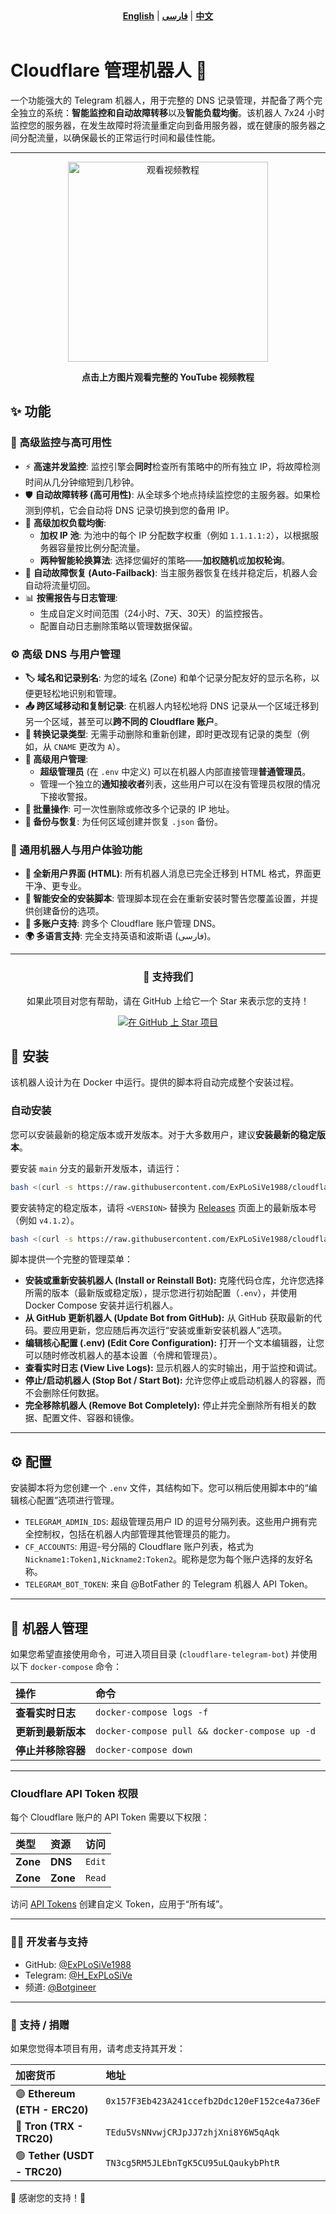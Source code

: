 <div align="center">
  <strong><a href="README.md">English</a></strong> | <strong><a href="README-FA.md">فارسی</a></strong> | <strong><a href="README-CH.md">中文</a></strong>
</div>
<br>

# Cloudflare 管理机器人 🐳
一个功能强大的 Telegram 机器人，用于完整的 DNS 记录管理，并配备了两个完全独立的系统：**智能监控和自动故障转移**以及**智能负载均衡**。该机器人 7x24 小时监控您的服务器，在发生故障时将流量重定向到备用服务器，或在健康的服务器之间分配流量，以确保最长的正常运行时间和最佳性能。

---
<div align="center">
  <a href="https://www.youtube.com/watch?v=OOQ9rtHqeFQ" target="_blank">
    <img src="https://img.youtube.com/vi/OOQ9rtHqeFQ/hqdefault.jpg" alt="观看视频教程" width="320">
  </a>
  <p><strong>点击上方图片观看完整的 YouTube 视频教程</strong></p>
</div>

## ✨ 功能

### 🚀 高级监控与高可用性
*   ⚡ **高速并发监控**: 监控引擎会**同时**检查所有策略中的所有独立 IP，将故障检测时间从几分钟缩短到几秒钟。
*   🛡️ **自动故障转移 (高可用性)**: 从全球多个地点持续监控您的主服务器。如果检测到停机，它会自动将 DNS 记录切换到您的备用 IP。
*   🚦 **高级加权负载均衡**:
    *   **加权 IP 池**: 为池中的每个 IP 分配数字权重（例如 `1.1.1.1:2`），以根据服务器容量按比例分配流量。
    *   **两种智能轮换算法**: 选择您偏好的策略——**加权随机**或**加权轮询**。
*   🔄 **自动故障恢复 (Auto-Failback)**: 当主服务器恢复在线并稳定后，机器人会自动将流量切回。
*   📊 **按需报告与日志管理**:
    *   生成自定义时间范围（24小时、7天、30天）的监控报告。
    *   配置自动日志删除策略以管理数据保留。

### ⚙️ 高级 DNS 与用户管理
*   **🏷️ 域名和记录别名**: 为您的域名 (Zone) 和单个记录分配友好的显示名称，以便更轻松地识别和管理。
*   **📤 跨区域移动和复制记录**: 在机器人内轻松地将 DNS 记录从一个区域迁移到另一个区域，甚至可以**跨不同的 Cloudflare 账户**。
*   **🔄 转换记录类型**: 无需手动删除和重新创建，即时更改现有记录的类型（例如，从 `CNAME` 更改为 `A`）。
*   **👥 高级用户管理**:
    *   **超级管理员** (在 `.env` 中定义) 可以在机器人内部直接管理**普通管理员**。
    *   管理一个独立的**通知接收者**列表，这些用户可以在没有管理员权限的情况下接收警报。
*   **👥 批量操作**: 可一次性删除或修改多个记录的 IP 地址。
*   **💾 备份与恢复**: 为任何区域创建并恢复 `.json` 备份。

### 🤖 通用机器人与用户体验功能
*   **🎨 全新用户界面 (HTML)**: 所有机器人消息已完全迁移到 HTML 格式，界面更干净、更专业。
*   **🐳 智能安全的安装脚本**: 管理脚本现在会在重新安装时警告您覆盖设置，并提供创建备份的选项。
*   **👥 多账户支持**: 跨多个 Cloudflare 账户管理 DNS。
*   **🌍 多语言支持**: 完全支持英语和波斯语 (فارسی)。

---

<div align="center">
  <h3>💖 支持我们</h3>
  <p>如果此项目对您有帮助，请在 GitHub 上给它一个 Star 来表示您的支持！</p>
  <a href="https://github.com/ExPLoSiVe1988/cloudflare-telegram-bot/stargazers">
    <img src="https://img.shields.io/github/stars/ExPLoSiVe1988/cloudflare-telegram-bot?style=for-the-badge&logo=github&color=FFDD00&logoColor=black" alt="在 GitHub 上 Star 项目">
  </a>
</div>

## 🚀 安装

该机器人设计为在 Docker 中运行。提供的脚本将自动完成整个安装过程。

### 自动安装

您可以安装最新的稳定版本或开发版本。对于大多数用户，建议**安装最新的稳定版本**。

要安装 `main` 分支的最新开发版本，请运行：
```bash
bash <(curl -s https://raw.githubusercontent.com/ExPLoSiVe1988/cloudflare-telegram-bot/main/install.sh)
```
要安装特定的稳定版本，请将 `<VERSION>` 替换为 [Releases](https://github.com/ExPLoSiVe1988/cloudflare-telegram-bot/releases) 页面上的最新版本号（例如 `v4.1.2`）。
```bash
bash <(curl -s https://raw.githubusercontent.com/ExPLoSiVe1988/cloudflare-telegram-bot/<VERSION>/install.sh)
```
脚本提供一个完整的管理菜单：
*   **安装或重新安装机器人 (Install or Reinstall Bot):** 克隆代码仓库，允许您选择所需的版本（最新版或稳定版），提示您进行初始配置（`.env`），并使用 Docker Compose 安装并运行机器人。
*   **从 GitHub 更新机器人 (Update Bot from GitHub):** 从 GitHub 获取最新的代码。要应用更新，您应随后再次运行“安装或重新安装机器人”选项。
*   **编辑核心配置 (.env) (Edit Core Configuration):** 打开一个文本编辑器，让您可以随时修改机器人的基本设置（令牌和管理员）。
*   **查看实时日志 (View Live Logs):** 显示机器人的实时输出，用于监控和调试。
*   **停止/启动机器人 (Stop Bot / Start Bot):** 允许您停止或启动机器人的容器，而不会删除任何数据。
*   **完全移除机器人 (Remove Bot Completely):** 停止并完全删除所有相关的数据、配置文件、容器和镜像。

---

## ⚙️ 配置

安装脚本将为您创建一个 `.env` 文件，其结构如下。您可以稍后使用脚本中的“编辑核心配置”选项进行管理。

*   `TELEGRAM_ADMIN_IDS`: 超级管理员用户 ID 的逗号分隔列表。这些用户拥有完全控制权，包括在机器人内部管理其他管理员的能力。
*   `CF_ACCOUNTS`: 用逗-号分隔的 Cloudflare 账户列表，格式为 `Nickname1:Token1,Nickname2:Token2`。昵称是您为每个账户选择的友好名称。
*   `TELEGRAM_BOT_TOKEN`: 来自 @BotFather 的 Telegram 机器人 API Token。

---

## 🤖 机器人管理

如果您希望直接使用命令，可进入项目目录 (`cloudflare-telegram-bot`) 并使用以下 `docker-compose` 命令：

| 操作                      | 命令                                   |
| :-------------------------- | :---------------------------------------- |
| **查看实时日志**          | `docker-compose logs -f`                  |
| **更新到最新版本**| `docker-compose pull && docker-compose up -d` |
| **停止并移除容器** | `docker-compose down`                     |

---

### Cloudflare API Token 权限
每个 Cloudflare 账户的 API Token 需要以下权限：

| 类型 | 资源 | 访问 |
| :--- | :---     | :---   |
| **Zone** | **DNS**    | `Edit` |
| **Zone** | **Zone**   | `Read` |

访问 [API Tokens](https://dash.cloudflare.com/profile/api-tokens) 创建自定义 Token，应用于“所有域”。

---

### 👨‍💻 开发者与支持
*   GitHub: [@ExPLoSiVe1988](https://github.com/ExPLoSiVe1988/cloudflare-telegram-bot)
*   Telegram: [@H_ExPLoSiVe](https://t.me/H_ExPLoSiVe)
*   频道: [@Botgineer](https://t.me/Botgineer)
---
### 💖 支持 / 捐赠
如果您觉得本项目有用，请考虑支持其开发：

| 加密货币            | 地址                                      |
|:--------------------------|:---------------------------------------------|
| 🟣 **Ethereum (ETH - ERC20)** | `0x157F3Eb423A241ccefb2Ddc120eF152ce4a736eF` |
| 🔵 **Tron (TRX - TRC20)**     | `TEdu5VsNNvwjCRJpJJ7zhjXni8Y6W5qAqk`         |
| 🟢 **Tether (USDT - TRC20)**  | `TN3cg5RM5JLEbnTgK5CU95uLQaukybPhtR`         |

🙏 感谢您的支持！🚀
